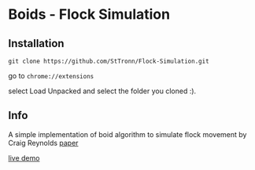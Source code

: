 # Boids - Flock Simulation


## Installation
```
git clone https://github.com/StTronn/Flock-Simulation.git
```
go to `chrome://extensions`

select Load Unpacked and select the folder you cloned :).

## Info

A simple implementation of boid algorithm to simulate flock movement by Craig Reynolds [paper](https://www.red3d.com/cwr/papers/1987/boids.html)

[live demo](https://sttronn.github.io/Flock-Simulation/)
